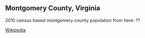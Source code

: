 ## Montgomery County, Virginia
2010 census based montgomery county population
from here: 
??

[Wikipedia](https://en.wikipedia.org/wiki/Montgomery_County,_Virginia)
